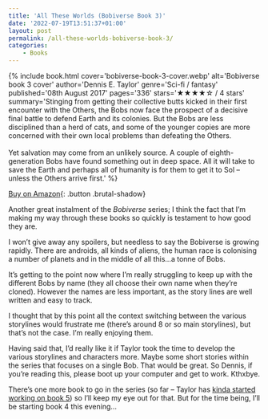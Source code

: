 ```yaml
---
title: 'All These Worlds (Bobiverse Book 3)'
date: '2022-07-19T13:51:37+01:00'
layout: post
permalink: /all-these-worlds-bobiverse-book-3/
categories:
    - Books
---
```

{% include book.html cover='bobiverse-book-3-cover.webp' alt='Bobiverse book 3 cover' author='Dennis E. Taylor' genre='Sci-fi / fantasy' published='08th August 2017' pages='336' stars='★★★★☆ / 4 stars' summary='Stinging from getting their collective butts kicked in their first encounter with the Others, the Bobs now face the prospect of a decisive final battle to defend Earth and its colonies. But the Bobs are less disciplined than a herd of cats, and some of the younger copies are more concerned with their own local problems than defeating the Others.<br><br>Yet salvation may come from an unlikely source. A couple of eighth-generation Bobs have found something out in deep space. All it will take to save the Earth and perhaps all of humanity is for them to get it to Sol – unless the Others arrive first.' %}

[Buy on Amazon](https://amzn.to/3PweNjm){: .button .brutal-shadow}

Another great instalment of the *Bobiverse* series; I think the fact that I’m making my way through these books so quickly is testament to how good they are.

I won’t give away any spoilers, but needless to say the Bobiverse is growing rapidly. There are androids, all kinds of aliens, the human race is colonising a number of planets and in the middle of all this…a tonne of Bobs.

It’s getting to the point now where I’m really struggling to keep up with the different Bobs by name (they all choose their own name when they’re cloned). However the names are less important, as the story lines are well written and easy to track.

I thought that by this point all the context switching between the various storylines would frustrate me (there’s around 8 or so main storylines), but that’s not the case. I’m really enjoying them.

Having said that, I’d really like it if Taylor took the time to develop the various storylines and characters more. Maybe some short stories within the series that focuses on a single Bob. That would be great. So Dennis, if you’re reading this, please boot up your computer and get to work. Kthxbye.

There’s one more book to go in the series (so far – Taylor has [kinda started working on book 5](http://dennisetaylor.org/status-of-things/)) so I’ll keep my eye out for that. But for the time being, I’ll be starting book 4 this evening…